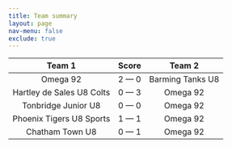 ```yaml
---
title: Team summary
layout: page
nav-menu: false
exclude: true
---
```




|          Team 1           |    Score    |      Team 2      |
|:-------------------------:|:-----------:|:----------------:|
|         Omega 92          | 2 &mdash; 0 | Barming Tanks U8 |
| Hartley de Sales U8 Colts | 0 &mdash; 3 |     Omega 92     |
|    Tonbridge Junior U8    | 0 &mdash; 0 |     Omega 92     |
| Phoenix Tigers U8 Sports  | 1 &mdash; 1 |     Omega 92     |
|      Chatham Town U8      | 0 &mdash; 1 |     Omega 92     |

 <br /><br /><br />
